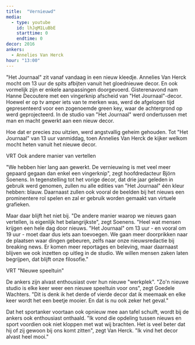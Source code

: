 ```yaml
---
title:  "Vernieuwd"
media:
  - type: youtube
    id: lhJqM1LuBbE
    starttime: 0
    endtime: 0
decor: 2016
ankers:
  - Annelies Van Herck
hour: "13:00"
---
```


"Het Journaal" zit vanaf vandaag in een nieuw kleedje. Annelies Van Herck mocht om 13 uur de spits afbijten vanuit het gloednieuwe decor. En ook vormelijk zijn er enkele aanpassingen doorgevoerd.
Gisterenavond nam Hanne Decoutere met een vingerknip afscheid van "Het Journaal"-decor. Hoewel er op tv amper iets van te merken was, werd de afgelopen tijd gepresenteerd voor een zogenoemde green key, waar de achtergrond op werd geprojecteerd. In de studio van "Het Journaal" werd ondertussen met man en macht gewerkt aan een nieuw decor.

Hoe dat er precies zou uitzien, werd angstvallig geheim gehouden. Tot "Het Journaal" van 13 uur vanmiddag, toen Annelies Van Herck de kijker welkom mocht heten vanuit het nieuwe decor.

VRT
Ook andere manier van vertellen

"We hebben hier lang aan gewerkt. De vernieuwing is met veel meer gepaard gegaan dan enkel een vingerknip", zegt hoofdredacteur Björn Soenens. In tegenstelling tot het vorige decor, dat drie jaar geleden in gebruik werd genomen, zullen nu alle edities van "Het Journaal" één kleur hebben: blauw. Daarnaast zullen ook vooral de beelden bij het nieuws een prominentere rol spelen en zal er gebruik worden gemaakt van virtuele grafieken.

Maar daar blijft het niet bij. "De andere manier waarop we nieuws gaan vertellen, is eigenlijk het belangrijkste", zegt Soenens. "Heel wat mensen krijgen een hele dag door nieuws. "Het Journaal" om 13 uur - en vooral om 19 uur - moet daar dus iets aan toevoegen. We gaan meer doorprikken naar de plaatsen waar dingen gebeuren, zelfs naar onze nieuwsredactie bij breaking news. Er komen meer reportages en beleving, maar daarnaast blijven we ook inzetten op uitleg in de studio. We willen mensen zaken laten begrijpen, dat blijft onze filosofie."

VRT
"Nieuwe speeltuin"

De ankers zijn alvast enthousiast over hun nieuwe "werkplek". "Zo'n nieuwe studio is elke keer weer een nieuwe speeltuin voor ons", zegt Goedele Wachters. "Dit is denk ik het derde of vierde decor dat ik meemaak en elke keer wordt het een beetje mooier. En dat is nu ook zeker het geval."

Dat het sportanker voortaan ook opnieuw mee aan tafel schuift, wordt bij de ankers ook enthousiast onthaald. "Ik vond die opdeling tussen nieuws en sport voordien ook niet kloppen met wat wij brachten. Het is veel beter dat hij of zij gewoon bij ons komt zitten", zegt Van Herck. "Ik vind het decor alvast heel mooi."
